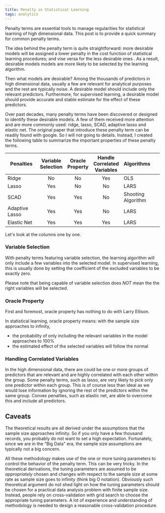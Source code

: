 ```yaml
---
title: Penalty in Statistical Learning
tags: analytics
---
```

Penalty terms are essential tools to manage regularities for statistical learning of high dimensional data. This post is to provide a quick summary for common penalty terms. 

<!-- more -->

The idea behind the penalty term is quite straightforward: more desirable models will be assigned a lower penalty in the cost function of statistical learning procedures; and vise versa for the less desirable ones . As a result, desirable models models are more likely to be selected by the learning algorithm.

Then what models are desirable? Among the thousands of predictors in high dimensional data, usually a few are relevant for analytical purposes and the rest are typically noise. A desirable model should include only the relevant predictors. Furthermore, for supervised learning, a desirable model should provide accurate and stable estimate for the effect of these predictors. 

Over past decades, many penalty terms have been discovered or designed to identify these desirable models. A few of them received more attention and are more commonly used: ridge, lasso, SCAD, adaptive lasso and elastic net. The original paper that introduce these penalty term can be readily found with google. So I will not going to details. Instead, I created the following table to summarize the important properties of these penalty terms.

| Penalties | Variable <br>Selection|Oracle <br> Property| Handle <br/>Correlated <br/> Variables | Algorithms |
| ----------|:----:|:-----:|:------:|:-----|
| Ridge | No | No | Yes | OLS|
| Lasso |Yes| No| No| LARS|
| SCAD  |Yes|Yes| No|Shooting Algorithm|
| Adaptive Lasso|Yes|Yes|No|LARS|
| Elastic Net|Yes|Yes|Yes|LARS|

Let's look at the columns one by one.

### Variable Selection
With penalty terms featuring variable selection, the learning algorithm will only include a few variables into the selected model. In supervised learning, this is usually done by setting the coefficient of the excluded variables to be exactly zero. 

Please note that being capable of variable selection does *NOT* mean the the right variables will be selected. 

### Oracle Property
First and foremost, oracle property has nothing to do with Larry Ellison. 

In statistical learning, oracle property means: with the sample size approaches to infinity,

* the probability of only including the relevant variables in the model approaches to 100%
* the estimated effect of the selected variables will follow the normal 


### Handling Correlated Variables
In the high dimensional data, there are could be one or more groups of predictors that are relevant and are highly correlated with each other within the group. Some penalty terms, such as lasso, are very likely to pick only one predictor within each group. This is of course less than ideal as we would lose information by ignoring the rest of the predictors within the same group. Convex penalties, such as elastic net, are able to overcome this and include all predictors.

## Caveats

The theoretical results are all derived under the assumptions that the sample size approaches infinity. So if you only have a few thousand records, you probably do not want to set a high expectation. Fortunately, since we are in the "Big Data" era, the sample size assumptions are typically not a big concern. 

All these methodology makes use of the one or more tuning parameters to control the behavior of the penalty term. This can be very tricky. In the theoretical derivations, the tuning parameters are assumed to be *appropriately* chosen and changes with respect to the sample size at some rate as sample size goes to infinity (think big O notation). Obviously such theoretical argument do not shed light on how the tuning parameters should be chosen for a practical data analysis problem with finite sample size. Instead, people rely on cross-validation with grid search to choose the appropriate tuning parameters. A lot of experience and understanding of methodology is needed to design a reasonable cross-validation procedure. 

